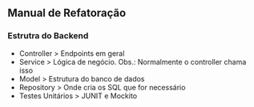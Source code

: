 ## Manual de Refatoração

### Estrutra do Backend
- Controller > Endpoints em geral
- Service > Lógica de negócio. Obs.: Normalmente o controller chama isso
- Model > Estrutura do banco de dados
- Repository > Onde cria os SQL que for necessário
- Testes Unitários > JUNIT e Mockito